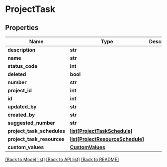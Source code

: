 # ProjectTask

## Properties
Name | Type | Description | Notes
------------ | ------------- | ------------- | -------------
**description** | **str** |  | [optional] 
**name** | **str** |  | [optional] 
**status_code** | **int** |  | [optional] 
**deleted** | **bool** |  | [optional] 
**number** | **str** |  | [optional] 
**project_id** | **int** |  | [optional] 
**id** | **int** |  | [optional] 
**updated_by** | **str** |  | [optional] 
**created_by** | **str** |  | [optional] 
**suggested_number** | **str** |  | [optional] 
**project_task_schedules** | [**list[ProjectTaskSchedule]**](ProjectTaskSchedule.md) |  | [optional] 
**project_task_resources** | [**list[ProjectResourceSchedule]**](ProjectResourceSchedule.md) |  | [optional] 
**custom_values** | [**CustomValues**](CustomValues.md) |  | [optional] 

[[Back to Model list]](../README.md#documentation-for-models) [[Back to API list]](../README.md#documentation-for-api-endpoints) [[Back to README]](../README.md)

